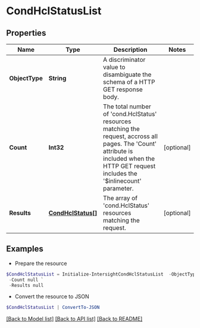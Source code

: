 # CondHclStatusList
## Properties

Name | Type | Description | Notes
------------ | ------------- | ------------- | -------------
**ObjectType** | **String** | A discriminator value to disambiguate the schema of a HTTP GET response body. | 
**Count** | **Int32** | The total number of &#39;cond.HclStatus&#39; resources matching the request, accross all pages. The &#39;Count&#39; attribute is included when the HTTP GET request includes the &#39;$inlinecount&#39; parameter. | [optional] 
**Results** | [**CondHclStatus[]**](CondHclStatus.md) | The array of &#39;cond.HclStatus&#39; resources matching the request. | [optional] 

## Examples

- Prepare the resource
```powershell
$CondHclStatusList = Initialize-IntersightCondHclStatusList  -ObjectType null `
 -Count null `
 -Results null
```

- Convert the resource to JSON
```powershell
$CondHclStatusList | ConvertTo-JSON
```

[[Back to Model list]](../README.md#documentation-for-models) [[Back to API list]](../README.md#documentation-for-api-endpoints) [[Back to README]](../README.md)


